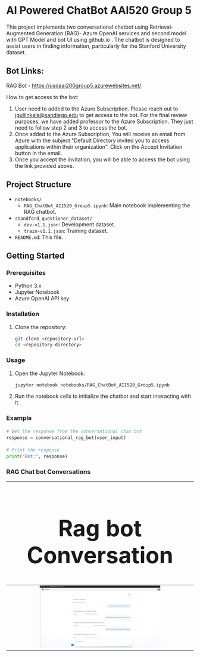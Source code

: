 # AI Powered ChatBot AAI520 Group 5

This project implements two conversational chatbot using Retrieval-Augmented Generation (RAG)- Azure OpenAI services and second model with GPT Model and bot UI using github.io . The chatbot is designed to assist users in finding information, particularly for the Stanford University dataset.

## Bot Links:
RAG Bot - https://usdaai200group5.azurewebsites.net/

How to get access to the bot:
1. User need to added to the Azure Subscription. Please reach out to jgullinkala@sandiego.edu to get access to the bot. For the final review purposes, we have added professor to the Azure Subscription. They just need to follow step 2 and 3 to access the bot.
2. Once added to the Azure Subscription, You will receive an email from Azure with the subject "Default Directory invited you to access applications within their organization". Click on the Accept Invitation button in the email.
3. Once you accept the invitation, you will be able to access the bot using the link provided above.


## Project Structure

- `notebooks/`
  - `RAG_ChatBot_AII520_Group5.ipynb`: Main notebook implementing the RAG chatbot.
- `standford_questioner_dataset/`
  - `dev-v1.1.json`: Development dataset.
  - `train-v1.1.json`: Training dataset.
- `README.md`: This file.

## Getting Started

### Prerequisites

- Python 3.x
- Jupyter Notebook
- Azure OpenAI API key

### Installation

1. Clone the repository:
    ```sh
    git clone <repository-url>
    cd <repository-directory>
    ```
### Usage

1. Open the Jupyter Notebook:
    ```sh
    jupyter notebook notebooks/RAG_ChatBot_AII520_Group5.ipynb
    ```

2. Run the notebook cells to initialize the chatbot and start interacting with it.

### Example

```python
# Get the response from the conversational chat bot
response = conversational_rag_bot(user_input)

# Print the response
print("Bot:", response)
```
### RAG Chat bot Conversations
| <h1 style="font-size:60px;">Rag bot Conversation</h1> |
|:-:|
| <img src="images/bot.jpg" width="66%"> |

